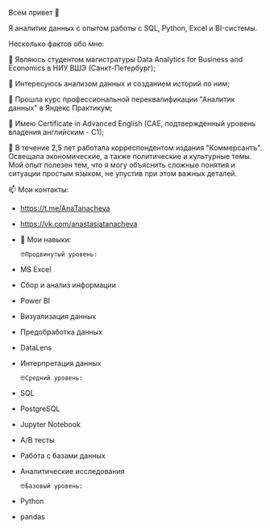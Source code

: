 Всем привет 👋

Я аналитик данных с опытом работы с SQL, Python, Excel и BI-системы.

Несколько фактов обо мне:

🌱 Являюсь студентом магистратуры Data Analytics for Business and Economics в НИУ ВШЭ (Санкт-Петербург);

👯 Интересуюсь анализом данных и созданием историй по ним;

🤔 Прошла курс профессиональной переквалификации "Аналитик данных" в Яндекс Практикум;

🔭 Имею Certificate in Advanced English (CAE, подтвержденный уровень владения английским - C1);

📇 В течение 2,5 лет работала корреспондентом издания "Коммерсантъ". Освещала экономические, а также политические и культурные темы. Мой опыт полезен тем, что я могу объяснить сложные понятия и ситуации простым языком, не упустив при этом важных деталей.

📫 Мои контакты:

- https://t.me/AnaTanacheva

- https://vk.com/anastasiatanacheva
  
- 📌 Мои навыки:

      🤓Продвинутый уровень:
- MS Excel
- Сбор и анализ информации
- Power BI
- Визуализация данных
- Предобработка данных
- DataLens
- Интерпретация данных


      🤓Средний уровень:
- SQL
- PostgreSQL
- Jupyter Notebook
- A/B тесты
- Работа с базами данных
- Аналитические исследования


      🤓Базовый уровень:
- Python
- pandas

